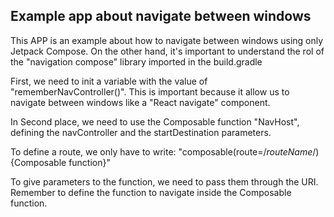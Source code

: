 ## Example app about navigate between windows

This APP is an example about how to navigate between windows using only Jetpack Compose.
On the other hand, it's important to understand the rol of the "navigation compose" library imported in the build.gradle

First, we need to init a variable with the value of "rememberNavController()". This is important because
it allow us to navigate between windows like a "React navigate" component.

In Second place, we need to use the Composable function "NavHost", defining the navController and the
startDestination parameters.

To define a route, we only have to write: "composable(route=/*routeName*/){Composable function}"

To give parameters to the function, we need to pass them through the URI. Remember to define the function to navigate inside the Composable function.
